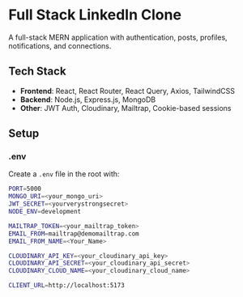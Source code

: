 # Full Stack LinkedIn Clone 

A full-stack MERN application with authentication, posts, profiles, notifications, and connections.

## Tech Stack

- **Frontend**: React, React Router, React Query, Axios, TailwindCSS
- **Backend**: Node.js, Express.js, MongoDB
- **Other**: JWT Auth, Cloudinary, Mailtrap, Cookie-based sessions

## Setup

### .env

Create a `.env` file in the root with:

```bash
PORT=5000
MONGO_URI=<your_mongo_uri>
JWT_SECRET=<yourverystrongsecret>
NODE_ENV=development

MAILTRAP_TOKEN=<your_mailtrap_token>
EMAIL_FROM=mailtrap@demomailtrap.com
EMAIL_FROM_NAME=<Your_Name>

CLOUDINARY_API_KEY=<your_cloudinary_api_key>
CLOUDINARY_API_SECRET=<your_cloudinary_api_secret>
CLOUDINARY_CLOUD_NAME=<your_cloudinary_cloud_name>

CLIENT_URL=http://localhost:5173


